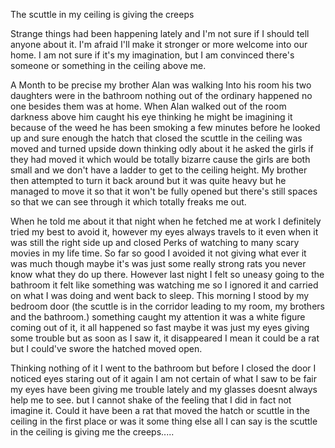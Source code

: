 The scuttle in my ceiling is giving the creeps



Strange things had been happening lately and I'm not sure if I should tell anyone about it. I'm afraid I'll make it stronger or more welcome into our home. I am not sure if it's my imagination, but I am convinced there's someone or something in the ceiling above me.

A Month to be precise my brother Alan was walking Into his room his two daughters were in the bathroom nothing out of the ordinary happened no one besides them was at home. When Alan walked out of the room darkness above him caught his eye thinking he might be imagining it because of the weed he has been smoking a few minutes before he looked up and sure enough the hatch that closed the scuttle in the ceiling was moved and turned upside down thinking odly about it he asked the girls if they had moved it which would be totally bizarre cause the girls are both small and we don't have a ladder to get to the ceiling height. My brother then attempted to turn it back around but it was quite heavy but he managed to move it so that it won't be fully opened but there's still spaces so that we can see through it which totally freaks me out.

When he told me about it that night when he fetched me at work I definitely tried my best to avoid it, however my eyes always travels to it even when it was still the right side up and closed Perks of watching to many scary movies  in my life time. So far so good I avoided it not giving what ever it was much though maybe it's was just some really strong rats you never know what they do up there. However last night I felt so uneasy going to the bathroom it felt like something was watching me so I ignored it and carried on what I was doing and went back to sleep. This morning I stood by my bedroom door (the scuttle is in the corridor leading to my room, my brothers and the bathroom.) something caught my attention it was a white figure coming out of it, it all happened so fast  maybe it was just my eyes giving some trouble but as soon as I saw it, it disappeared I mean it could be a rat but I could've swore the hatched moved open. 

Thinking nothing of it I went to the bathroom but before I closed the door I noticed eyes staring out of it again I am not certain of what I saw to be fair my eyes have been giving me trouble lately and my glasses doesnt always help me to see. but I cannot shake of the feeling that I did in fact not imagine it. Could it have been a rat that moved the hatch or scuttle in the ceiling in the first place or was it some thing else all I can say is the scuttle in the ceiling is giving me the creeps.....